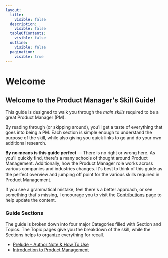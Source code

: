 ```yaml
---
layout:
  title:
    visible: false
  description:
    visible: false
  tableOfContents:
    visible: false
  outline:
    visible: false
  pagination:
    visible: true
---
```


# Welcome

## Welcome to the Product Manager's Skill Guide!

This guide is designed to walk you through the _main skills_ required to be a great Product Manager (PM).

By reading through (or skipping around), you'll get a taste of everything that goes into being a PM. Each section is simple enough to understand the purpose of the skill, while also giving you quick links to go and do your own additional research.

**By no means is this guide perfect** — There is no right or wrong here. As you'll quickly find, there's a many schools of thought around Product Management. Additionally, how the Product Manager role works across various companies and industries changes. It's best to think of this guide as the perfect overview and jumping off point for the various skills required in Product Management.&#x20;

If you see a grammatical mistake, feel there's a better approach, or see something that's missing, I encourage you to visit the [Contributions](prelude/contribute.md) page to help update the content.

### Guide Sections

The guide is broken down into four major Categories filled with Section and Topics. The Topic pages give you the breakdown of the skill, while the Sections helps to organize everything for recall.

* [Prelude – Author Note & How To Use](broken-reference)
* [Introduction to Product Management](introduction/intro-to-product-management.md)
